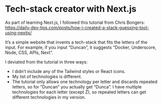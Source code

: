 # Tech-stack creator with Next.js
As part of learning Next.js, I followed this tutorial from Chris Bongers: https://daily-dev-tips.com/posts/how-i-created-a-stack-guessing-tool-using-nextjs/

It’s a simple website that invents a tech-stack that fits the letters of the input. For example, if you input “Duncan”, it suggests “Docker, Underscore, Node, CSS, APIs, Next”.

I deviated from the tutorial in three ways:
* I didn’t include any of the Tailwind styles or React icons.
* My list of technologies is different.
* The tutorial only allows one technology per letter and discards repeated letters, so for “Duncan” you actually get “Dunca”. I have multiple technologies for each letter (except Z), so repeated letters can get different technologies in my version.
